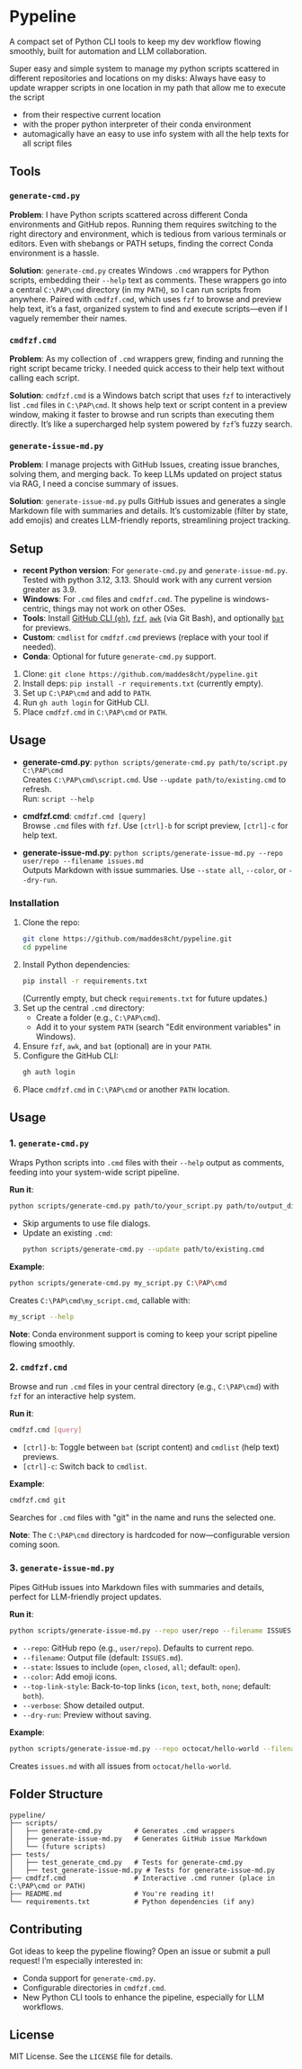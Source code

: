 # Pypeline

A compact set of Python CLI tools to keep my dev workflow flowing smoothly, built for automation and LLM collaboration.

Super easy and simple system to manage my python scripts scattered in different repositories and locations on my disks: Always have easy to update wrapper scripts in one location in my path that allow me to execute the script
* from their respective current location
* with the proper python interpreter of their conda environment
* automagically have an easy to use info system with all the help texts for all script files

## Tools

### `generate-cmd.py`

**Problem**: I have Python scripts scattered across different Conda environments and GitHub repos. Running them requires switching to the right directory and environment, which is tedious from various terminals or editors. Even with shebangs or PATH setups, finding the correct Conda environment is a hassle.

**Solution**: `generate-cmd.py` creates Windows `.cmd` wrappers for Python scripts, embedding their `--help` text as comments. These wrappers go into a central `C:\PAP\cmd` directory (in my `PATH`), so I can run scripts from anywhere. Paired with `cmdfzf.cmd`, which uses `fzf` to browse and preview help text, it’s a fast, organized system to find and execute scripts—even if I vaguely remember their names.

### `cmdfzf.cmd`

**Problem**: As my collection of `.cmd` wrappers grew, finding and running the right script became tricky. I needed quick access to their help text without calling each script.

**Solution**: `cmdfzf.cmd` is a Windows batch script that uses `fzf` to interactively list `.cmd` files in `C:\PAP\cmd`. It shows help text or script content in a preview window, making it faster to browse and run scripts than executing them directly. It’s like a supercharged help system powered by `fzf`’s fuzzy search.

### `generate-issue-md.py`

**Problem**: I manage projects with GitHub Issues, creating issue branches, solving them, and merging back. To keep LLMs updated on project status via RAG, I need a concise summary of issues.

**Solution**: `generate-issue-md.py` pulls GitHub issues and generates a single Markdown file with summaries and details. It’s customizable (filter by state, add emojis) and creates LLM-friendly reports, streamlining project tracking.

## Setup

- **recent Python version**: For `generate-cmd.py` and `generate-issue-md.py`.  
Tested with python 3.12, 3.13. Should work with any current version greater as 3.9.
- **Windows**: For `.cmd` files and `cmdfzf.cmd`. The pypeline is windows-centric,  things may not work on other OSes.
- **Tools**: Install [GitHub CLI (`gh`)](https://cli.github.com/), [`fzf`](https://github.com/junegunn/fzf/releases), [`awk`](https://git-scm.com/downloads) (via Git Bash), and optionally [`bat`](https://github.com/sharkdp/bat/releases) for previews.
- **Custom**: `cmdlist` for `cmdfzf.cmd` previews (replace with your tool if needed).
- **Conda**: Optional for future `generate-cmd.py` support.

1. Clone: `git clone https://github.com/maddes8cht/pypeline.git`
2. Install deps: `pip install -r requirements.txt` (currently empty).
3. Set up `C:\PAP\cmd` and add to `PATH`.
4. Run `gh auth login` for GitHub CLI.
5. Place `cmdfzf.cmd` in `C:\PAP\cmd` or `PATH`.

## Usage

- **generate-cmd.py**: `python scripts/generate-cmd.py path/to/script.py C:\PAP\cmd`  
  Creates `C:\PAP\cmd\script.cmd`. Use `--update path/to/existing.cmd` to refresh.  
  Run: `script --help`

- **cmdfzf.cmd**: `cmdfzf.cmd [query]`  
  Browse `.cmd` files with `fzf`. Use `[ctrl]-b` for script preview, `[ctrl]-c` for help text.

- **generate-issue-md.py**: `python scripts/generate-issue-md.py --repo user/repo --filename issues.md`  
  Outputs Markdown with issue summaries. Use `--state all`, `--color`, or `--dry-run`.


### Installation
1. Clone the repo:
   ```bash
   git clone https://github.com/maddes8cht/pypeline.git
   cd pypeline
   ```
2. Install Python dependencies:
   ```bash
   pip install -r requirements.txt
   ```
   (Currently empty, but check `requirements.txt` for future updates.)
3. Set up the central `.cmd` directory:
   - Create a folder (e.g., `C:\PAP\cmd`).
   - Add it to your system `PATH` (search "Edit environment variables" in Windows).
4. Ensure `fzf`, `awk`, and `bat` (optional) are in your `PATH`.
5. Configure the GitHub CLI:
   ```bash
   gh auth login
   ```
6. Place `cmdfzf.cmd` in `C:\PAP\cmd` or another `PATH` location.

## Usage

### 1. `generate-cmd.py`
Wraps Python scripts into `.cmd` files with their `--help` output as comments, feeding into your system-wide script pipeline.

**Run it**:
```bash
python scripts/generate-cmd.py path/to/your_script.py path/to/output_dir
```
- Skip arguments to use file dialogs.
- Update an existing `.cmd`:
  ```bash
  python scripts/generate-cmd.py --update path/to/existing.cmd
  ```

**Example**:
```bash
python scripts/generate-cmd.py my_script.py C:\PAP\cmd
```
Creates `C:\PAP\cmd\my_script.cmd`, callable with:
```bash
my_script --help
```

**Note**: Conda environment support is coming to keep your script pipeline flowing smoothly.

### 2. `cmdfzf.cmd`
Browse and run `.cmd` files in your central directory (e.g., `C:\PAP\cmd`) with `fzf` for an interactive help system.

**Run it**:
```bash
cmdfzf.cmd [query]
```
- `[ctrl]-b`: Toggle between `bat` (script content) and `cmdlist` (help text) previews.
- `[ctrl]-c`: Switch back to `cmdlist`.

**Example**:
```bash
cmdfzf.cmd git
```
Searches for `.cmd` files with "git" in the name and runs the selected one.

**Note**: The `C:\PAP\cmd` directory is hardcoded for now—configurable version coming soon.

### 3. `generate-issue-md.py`
Pipes GitHub issues into Markdown files with summaries and details, perfect for LLM-friendly project updates.

**Run it**:
```bash
python scripts/generate-issue-md.py --repo user/repo --filename ISSUES.md --state open
```
- `--repo`: GitHub repo (e.g., `user/repo`). Defaults to current repo.
- `--filename`: Output file (default: `ISSUES.md`).
- `--state`: Issues to include (`open`, `closed`, `all`; default: `open`).
- `--color`: Add emoji icons.
- `--top-link-style`: Back-to-top links (`icon`, `text`, `both`, `none`; default: `both`).
- `--verbose`: Show detailed output.
- `--dry-run`: Preview without saving.

**Example**:
```bash
python scripts/generate-issue-md.py --repo octocat/hello-world --filename issues.md --state all --color
```
Creates `issues.md` with all issues from `octocat/hello-world`.

## Folder Structure
```
pypeline/
├── scripts/
│   ├── generate-cmd.py        # Generates .cmd wrappers
│   ├── generate-issue-md.py   # Generates GitHub issue Markdown
│   └── (future scripts)
├── tests/
│   ├── test_generate_cmd.py   # Tests for generate-cmd.py
│   ├── test_generate-issue-md.py # Tests for generate-issue-md.py
├── cmdfzf.cmd                 # Interactive .cmd runner (place in C:\PAP\cmd or PATH)
├── README.md                  # You're reading it!
└── requirements.txt           # Python dependencies (if any)
```

## Contributing
Got ideas to keep the pypeline flowing? Open an issue or submit a pull request! I’m especially interested in:
- Conda support for `generate-cmd.py`.
- Configurable directories in `cmdfzf.cmd`.
- New Python CLI tools to enhance the pipeline, especially for LLM workflows.

## License
MIT License. See the `LICENSE` file for details.